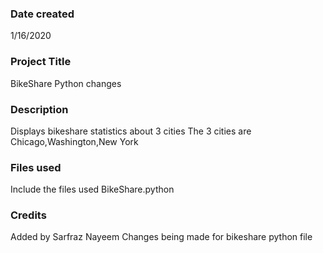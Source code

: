 ### Date created

1/16/2020

### Project Title

BikeShare Python changes

### Description

Displays bikeshare statistics about 3 cities
The 3 cities are Chicago,Washington,New York

### Files used
Include the files used
BikeShare.python

### Credits

Added by Sarfraz Nayeem
Changes being made for bikeshare python file

